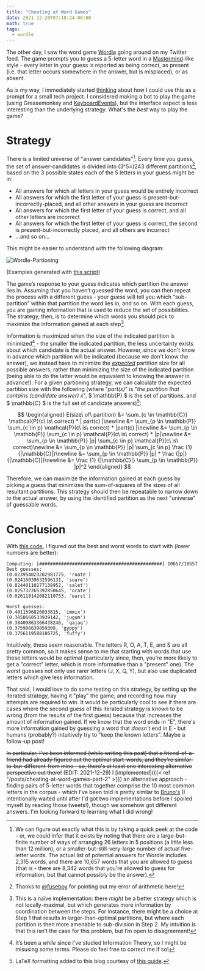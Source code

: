 ```yaml
---
title: "Cheating at Word Games"
date: 2021-12-28T07:18:24-08:00
math: true
tags:
  - wordle
---
```


The other day, I saw the word game [Wordle](https://www.powerlanguage.co.uk/wordle/) going around on my Twitter feed. The game prompts you to guess a 5-letter word in a [Mastermind](https://en.wikipedia.org/wiki/Mastermind_(board_game))-like style - every letter in your guess is reported as being correct, as present (i.e. that letter occurs somewhere in the answer, but is misplaced), or as absent.
<!--more-->
As is my way, I immediately started [thinking](https://twitter.com/jacksquaredson/status/1475207328039378945) about how I could use this as a prompt for a small tech project. I considered making a bot to play the game (using Greasemonkey and [KeyboardEvents](https://developer.mozilla.org/en-US/docs/Web/API/KeyboardEvent)), but the interface aspect is less interesting than the underlying strategy. What's the _best_ way to play the game?

# Strategy

There is a limited universe of "answer candidates"[^1]. Every time you guess, the set of answer-candidates is divided into (3^5=)243 different partitions[^5], based on the 3 possible states each of the 5 letters in your guess might be in:
* All answers for which all letters in your guess would be entirely incorrect
* All answers for which the first letter of your guess is present-but-incorrectly-placed, and all other answers in your guess are incorrect
* All answers for which the first letter of your guess is correct, and all other letters are incorrect
* All answers for which the first letter of your guess is correct, the second is present-but-incorrectly placed, and all others are incorrect
* ...and so on...

This might be easier to understand with the following diagram:

![Wordle-Partioning](/Wordle-partitioning.drawio.png)


(Examples generated with [this script](https://github.com/scubbo/wordle-solver/blob/main/example_generator.py))

The game’s response to your guess indicates which partition the answer lies in. Assuming that you haven’t guessed the word, you can then repeat the process with a different guess - your guess will tell you which “sub-partition” within that partition the word lies in, and so on. With each guess, you are gaining information that is used to reduce the set of possibilities. The strategy, then, is to determine which words you should pick to maximize the information gained at each step[^2].

Information is maximized when the size of the indicated partition is minimized[^3] - the smaller the indicated partition, the less uncertainty exists about which candidate is the actual answer. However, since we don't know in advance which partition will be indicated (because we don't know the answer), we instead have to minimize the _[expected](https://en.wikipedia.org/wiki/Expected_value)_ partition size for all possible answers, rather than minimizing the size of the indicated partition (being able to do the latter would be equivalent to knowing the answer in advance!). For a given partioning strategy, we can calculate the expected partition size with the following (where "_part(x)_" is "_the partition that contains (candidate answer) x_", $ \mathbb{P} $ is the set of partitions, and $ \mathbb{C} $ is the full set of candidate answers)[^4]:

$$
\begin{aligned}
E(size\ of\ partition) &= \sum_{c \in \mathbb{C}} \mathcal{P}(c\ is\ correct) * | part(c) |\newline
&= \sum_{p \in \mathbb{P}} \sum_{c \in p} \mathcal{P}(c\ is\ correct) * |part(c) |\newline
&= \sum_{p \in \mathbb{P}} \sum_{c \in p} \mathcal{P}(c\ is\ correct) * |p|\newline
&= \sum_{p \in \mathbb{P}} |p| \sum_{c \in p} \mathcal{P}(c\ is\ correct)\newline
&= \sum_{p \in \mathbb{P}} |p| \sum_{c \in p} \frac {1} {|\mathbb{C}|}\newline
&= \sum_{p \in \mathbb{P}} |p| * \frac {|p|} {|\mathbb{C}|}\newline
&= \frac {1} {|\mathbb{C}|} \sum_{p \in \mathbb{P}} |p|^2
\end{aligned}
$$

Therefore, we can maximize the information gained at each guess by picking a guess that minimizes the sum-of-squares of the sizes of all resultant partitions. This strategy should then be repeatable to narrow down to the actual answer, by using the identified partition as the next "universe" of guessable words.

# Conclusion

With [this code](https://github.com/scubbo/wordle-solver/blob/300be5bb22ddc0a50fc8b3e761c22f87cb3aadda/solver.py), I figured out the best and worst words to start with (lower numbers are better):

```
Computing: [#############################################] 10657/10657
Best guesses:
(0.023954023202981775, 'roate')
(0.02416039632596131, 'soare')
(0.02440110277138952, 'salet')
(0.025732265392850645, 'orate')
(0.026118142082110753, 'earst')

Worst guesses:
(0.4011596826033615, 'immix')
(0.3858660533939142, 'jugum')
(0.38409863366438246, 'qajaq')
(0.375986639859308, 'gyppy')
(0.3756119588186725, 'fuffy')
```

Intuitively, these seem reasonable. The letters R, O, A, T, E, and S are all pretty common, so it makes sense to me that starting with words that use these letters would be optimal (particularly since, then, you're more likely to get a "correct" letter, which is more informative than a "present" one). The worst guesses not only use rarer letters (J, X, Q, Y), but also use duplicated letters which give less information.

That said, I would love to do some testing on this strategy, by setting up the iterated strategy, having it "play" the game, and recording how may attempts are required to win. It would be particularly cool to see if there are cases where the second guess of this iterated strategy is _known_ to be wrong (from the results of the first guess) because that increases the amount of information gained. If we know that the word ends in "E", there's more information gained by guessing a word that _doesn't_ end in E - but humans (probably?) intuitively try to "keep the known letters". Maybe a follow-up post!

~~In particular, I've been informed (while writing this post) that a friend-of-a-friend had already figured out the optimal start-words, and they're similar-to-but-different-from mine - so, there's at least one interesting alternative perspective out there!~~ (EDIT: 2021-12-29) I [implemented]({{< ref "/posts/cheating-at-word-games-part-2" >}}) an alternative approach - finding pairs of 5-letter words that together comprise the 10 most common letters in the corpus - which I've been told is pretty similar to [Bruno's](https://twitter.com/NotBrunoAgain/status/1475908992174067717) (I intentionally waited until after I'd got two implementations before I spoiled myself by reading those tweets!), though we somehow got different answers. I'm looking forward to learning what I did wrong!

[^1]: We can figure out exactly what this is by taking a quick peek at the code - or, we could infer that it exists by noting that there are a large-but-finite number of ways of arranging 26 letters in 5 positions (a little less than 12 million), or a smaller-but-still-very-large number of actual five-letter words. The actual list of potential answers for Wordle includes 2,315 words, and there are 10,657 words that you are allowed to guess (that is - there are 8,342 words that you're allowed to guess for information, but that cannot possibly be the answer).

[^2]: This is a naïve implementation: there _might_ be a better strategy which is not locally-maximal, but which generates more information by coordination between the steps. For instance, there might be a choice at Step 1 that results in larger-than-optimal partitions, but where each partition is then more amenable to sub-division in Step 2. My intuition is that this isn’t the case for this problem, but I’m open to disagreement!

[^3]: It’s been a _while_ since I’ve studied Information Theory, so I might be misusing some terms. Please do feel free to correct me if so!

[^4]: LaTeX formatting added to this blog courtesy of [this guide](https://mertbakir.gitlab.io/hugo/math-typesetting-in-hugo/).

[^5]: Thanks to [@fuseboy](https://twitter.com/fuseboy) for pointing out my error of arithmetic here!